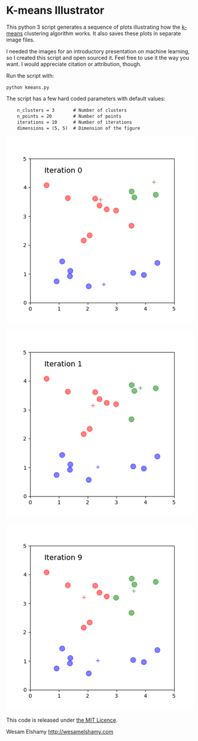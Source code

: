 # K-means Illustrator
This python 3 script generates a sequence of plots illustrating how the [k-means] clustering algorithm works.
It also saves these plots in separate image files. 

I needed the images for an introductory presentation on machine learning, so I created this script and open sourced it.
Feel free to use it the way you want.  I would appreciate citation or attribution, though.

Run the script with:

```
python kmeans.py
```

The script has a few hard coded parameters with default values:

```
    n_clusters = 3       # Number of clusters
    n_points = 20        # Number of points
    iterations = 10      # Number of iterations
    dimensions = (5, 5)  # Dimension of the figure
```

![](knn_20_points_3_clusters_0_iterations.png)

![](knn_20_points_3_clusters_1_iterations.png)

![](knn_20_points_3_clusters_9_iterations.png)

This code is released under [the MIT Licence][mit].

Wesam Elshamy
http://wesamelshamy.com

[k-means]: https://en.wikipedia.org/wiki/K-means_clustering
[mit]: https://opensource.org/licenses/mit-license.php
